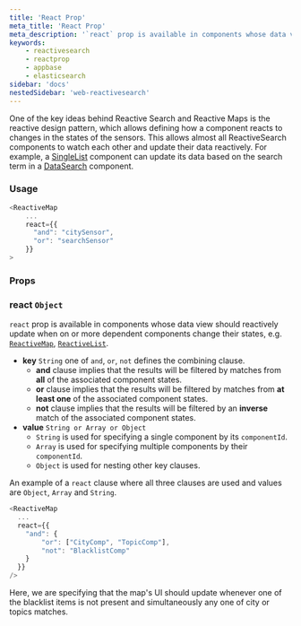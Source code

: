 ```yaml
---
title: 'React Prop'
meta_title: 'React Prop'
meta_description: '`react` prop is available in components whose data view should reactively update when on or more dependent components change their states.'
keywords:
    - reactivesearch
    - reactprop
    - appbase
    - elasticsearch
sidebar: 'docs'
nestedSidebar: 'web-reactivesearch'
---
```


One of the key ideas behind Reactive Search and Reactive Maps is the reactive design pattern, which allows defining how a component reacts to changes in the states of the sensors. This allows almost all ReactiveSearch components to watch each other and update their data reactively. For example, a [SingleList](/docs/reactivesearch/v4/list/singlelist/) component can update its data based on the search term in a [DataSearch](/docs/reactivesearch/v4/search/searchbox/) component.

### Usage

```javascript
<ReactiveMap
    ...
    react={{
      "and": "citySensor",
      "or": "searchSensor"
    }}
>
```

### Props

### react `Object`
  `react` prop is available in components whose data view should reactively update when on or more dependent components change their states, e.g. [`ReactiveMap`](/docs/reactivesearch/v4/map/reactivegooglemap/), [`ReactiveList`](/docs/reactivesearch/v4/result/reactivelist/).
  -   **key** `String`
      one of `and`, `or`, `not` defines the combining clause.
      -   **and** clause implies that the results will be filtered by matches from **all** of the associated component states.
      -   **or** clause implies that the results will be filtered by matches from **at least one** of the associated component states.
      -   **not** clause implies that the results will be filtered by an **inverse** match of the associated component states.
  -   **value** `String or Array or Object`
      -   `String` is used for specifying a single component by its `componentId`.
      -   `Array` is used for specifying multiple components by their `componentId`.
      -   `Object` is used for nesting other key clauses.

An example of a `react` clause where all three clauses are used and values are `Object`, `Array` and `String`.

```js
<ReactiveMap
  ...
  react={{
    "and": {
        "or": ["CityComp", "TopicComp"],
        "not": "BlacklistComp"
    }
  }}
/>
```

Here, we are specifying that the map's UI should update whenever one of the blacklist items is not present and simultaneously any one of city or topics matches.
